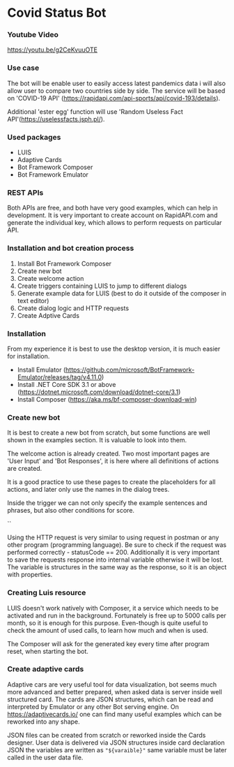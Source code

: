 # Covid Status Bot

### Youtube Video

https://youtu.be/g2CeKvuuOTE

### Use case

The bot will be enable user to easily access latest pandemics data i will also allow user to compare two countries side by side. The service will be based on 'COVID-19 API' (https://rapidapi.com/api-sports/api/covid-193/details).

Additional 'ester egg' function will use 'Random Useless Fact API'(https://uselessfacts.jsph.pl/).

### Used packages

- LUIS 
- Adaptive Cards
- Bot Framework Composer
- Bot Framework Emulator

### REST APIs

Both APIs are free, and both have very good examples, which can help in development. It is very important to create account on RapidAPI.com and generate the individual key, which allows to perform requests on particular API.

### Installation and bot creation process

1. Install Bot Framework Composer 
2. Create new bot
3. Create welcome action
4. Create triggers containing LUIS to jump to different dialogs
5. Generate example data for LUIS (best to do it outside of the composer in text editor)
6. Create dialog logic and HTTP requests
7. Create Adptive Cards

### Installation

From my experience it is best to use the desktop version, it is much easier for installation.

- Install Emulator (https://github.com/microsoft/BotFramework-Emulator/releases/tag/v4.11.0)
- Install .NET Core SDK 3.1 or above (https://dotnet.microsoft.com/download/dotnet-core/3.1)
- Install Composer (https://aka.ms/bf-composer-download-win)

### Create new bot 

It is best to create a new bot from scratch, but some functions are well shown in the examples section. It is valuable to look into them.



The welcome action is already created. Two most important pages are 'User Input' and 'Bot Responses', it is here where all definitions of actions are created.



It is a good practice to use these pages to create the placeholders for all actions, and later only use the names in the dialog trees.



Inside the trigger we can not only specify the example sentences and phrases, but also other conditions for score. 

``

Using the HTTP request is very similar to using request in postman or any other program (programming language). Be sure to check if the request was performed correctly - statusCode == 200. Additionally it is very important to save the requests response into internal variable otherwise it will be lost. The variable is structures in the same way as the response, so it is an object with properties.



### Creating Luis resource

LUIS doesn't work natively with Composer, it a service which needs to be activated and run in the background. Fortunately is free up to 5000 calls per month, so it is enough for this purpose. Even-though is quite useful to check the amount of used calls, to learn how much and when is used.



The Composer will ask for the generated key every time after program reset, when starting the bot.



### Create adaptive cards

Adaptive cars are very useful tool for data visualization, bot seems much more advanced and better prepared, when asked data is server inside well structured card. The cards are JSON structures, which can be read and interpreted by Emulator or any other Bot serving engine. On https://adaptivecards.io/ one can find many useful examples which can be reworked into any shape.



JSON files can be created from scratch or reworked inside the Cards designer. User data is delivered via JSON structures inside card declaration JSON the variables are written as `"${varaible}"` same variable must be later called in the user data file.

